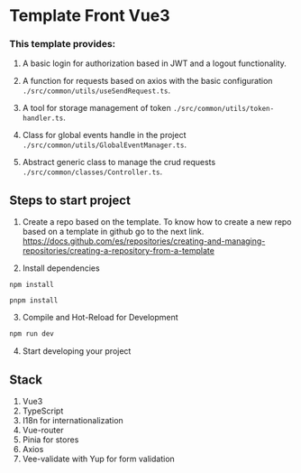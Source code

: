 # Template Front Vue3

### This template provides:

1. A basic login for authorization based in JWT and a logout functionality.

2. A function for requests based on axios with the basic configuration ```./src/common/utils/useSendRequest.ts```.

3. A tool for storage management of token ```./src/common/utils/token-handler.ts```.

4. Class for global events handle in the project ```./src/common/utils/GlobalEventManager.ts```.

5. Abstract generic class to manage the crud requests ```./src/common/classes/Controller.ts```.

## Steps to start project
1. Create a repo based on the template. To know how to create a new repo based on a template in github go to the next link.
https://docs.github.com/es/repositories/creating-and-managing-repositories/creating-a-repository-from-a-template

2. Install dependencies
```sh,
npm install
```
```sh,
pnpm install
```
3. Compile and Hot-Reload for Development

```sh
npm run dev
```
4. Start developing your project

## Stack
1. Vue3
2. TypeScript
3. I18n for internationalization
4. Vue-router
5. Pinia for stores
6. Axios
7. Vee-validate with Yup for form validation